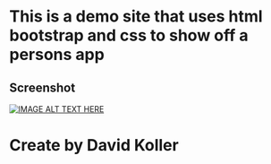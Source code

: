 This is a demo site that uses html bootstrap and css to show off a persons app
============================================================================================================


## Screenshot
[![IMAGE ALT TEXT HERE](https://github.com/kolldavi/Web-Development/blob/master/myApp/myAppScreenShot.png?raw=true)](http://www.dkoller.com/Web-Development/myApp/myApp.html)



Create by David Koller
=======================
